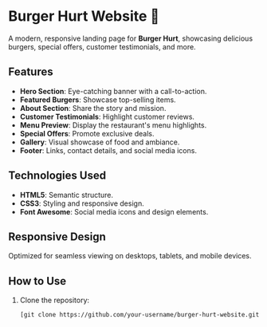 # Burger Hurt Website 🍔  

A modern, responsive landing page for **Burger Hurt**, showcasing delicious burgers, special offers, customer testimonials, and more.  

## Features  
- **Hero Section**: Eye-catching banner with a call-to-action.  
- **Featured Burgers**: Showcase top-selling items.  
- **About Section**: Share the story and mission.  
- **Customer Testimonials**: Highlight customer reviews.  
- **Menu Preview**: Display the restaurant's menu highlights.  
- **Special Offers**: Promote exclusive deals.  
- **Gallery**: Visual showcase of food and ambiance.  
- **Footer**: Links, contact details, and social media icons.  

## Technologies Used  
- **HTML5**: Semantic structure.  
- **CSS3**: Styling and responsive design.  
- **Font Awesome**: Social media icons and design elements.  

## Responsive Design  
Optimized for seamless viewing on desktops, tablets, and mobile devices.  

## How to Use  
1. Clone the repository:  
   ```bash
   [git clone https://github.com/your-username/burger-hurt-website.git](https://github.com/7Jimmy/burger_hunt.git)
